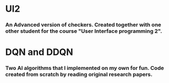 # UI2
### An Advanced version of checkers. Created together with one other student for the course "User Interface programming 2".

# DQN and DDQN
### Two AI algorithms that I implemented on my own for fun. Code created from scratch by reading original research papers.
